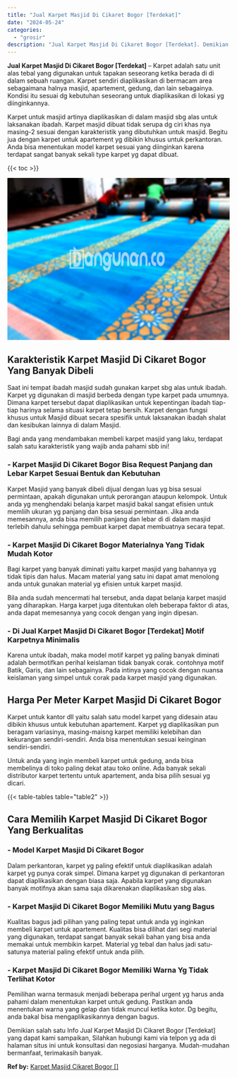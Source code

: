 ```yaml
---
title: "Jual Karpet Masjid Di Cikaret Bogor [Terdekat]"
date: "2024-05-24"
categories: 
  - "grosir"
description: "Jual Karpet Masjid Di Cikaret Bogor [Terdekat]. Demikian salah satu Info Jual Karpet Masjid Di Cikaret Bogor [Terdekat] yang dapat kami sampaikan, Silahkan..."
---
```


**Jual Karpet Masjid Di Cikaret Bogor \[Terdekat\]** – Karpet adalah satu unit alas tebal yang digunakan untuk tapakan seseorang ketika berada di di dalam sebuah ruangan. Karpet sendiri diaplikasikan di bermacam area sebagaimana halnya masjid, apartement, gedung, dan lain sebagainya. Kondisi itu sesuai dg kebutuhan seseorang untuk diaplikasikan di lokasi yg diinginkannya.

Karpet untuk masjid artinya diaplikasikan di dalam masjid sbg alas untuk laksanakan ibadah. Karpet masjid dibuat tidak serupa dg ciri khas nya masing-2 sesuai dengan karakteristik yang dibutuhkan untuk masjid. Begitu jua dengan karpet untuk apartement yg dibikin khusus untuk perkantoran. Anda bisa menentukan model karpet sesuai yang diinginkan karena terdapat sangat banyak sekali type karpet yg dapat dibuat.

{{< toc >}}

![Jual Karpet Masjid Di Cikaret Bogor [Terdekat]](/images/grosir-karpet-murah-32.png)

## Karakteristik Karpet Masjid Di Cikaret Bogor Yang Banyak Dibeli

Saat ini tempat ibadah masjid sudah gunakan karpet sbg alas untuk ibadah. Karpet yg digunakan di masjid berbeda dengan type karpet pada umumnya. Dimana karpet tersebut dapat diaplikasikan untuk kepentingan ibadah tiap-tiap harinya selama situasi karpet tetap bersih. Karpet dengan fungsi khusus untuk Masjid dibuat secara spesifik untuk laksanakan ibadah shalat dan kesibukan lainnya di dalam Masjid.

Bagi anda yang mendambakan membeli karpet masjid yang laku, terdapat salah satu karakteristik yang wajib anda pahami sbb ini!

### \- Karpet Masjid Di Cikaret Bogor Bisa Request Panjang dan Lebar Karpet Sesuai Bentuk dan Kebutuhan

Karpet Masjid yang banyak dibeli dijual dengan luas yg bisa sesuai permintaan, apakah digunakan untuk perorangan ataupun kelompok. Untuk anda yg menghendaki belanja karpet masjid bakal sangat efisien untuk memliih ukuran yg panjang dan bisa sesuai permintaan. Jika anda memesannya, anda bisa memilih panjang dan lebar di di dalam masjid terlebih dahulu sehingga pembuat karpet dapat membuatnya secara tepat.

### \- Karpet Masjid Di Cikaret Bogor Materialnya Yang Tidak Mudah Kotor

Bagi karpet yang banyak diminati yaitu karpet masjid yang bahannya yg tidak tipis dan halus. Macam material yang satu ini dapat amat menolong anda untuk gunakan material yg efisien untuk karpet masjid.

Bila anda sudah mencermati hal tersebut, anda dapat belanja karpet masjid yang diharapkan. Harga karpet juga ditentukan oleh beberapa faktor di atas, anda dapat memesannya yang cocok dengan yang ingin dipesan.

### \- Di Jual Karpet Masjid Di Cikaret Bogor \[Terdekat\] Motif Karpetnya Minimalis

Karena untuk ibadah, maka model motif karpet yg paling banyak diminati adalah bermotifkan perihal keislaman tidak banyak corak. contohnya motif Batik, Garis, dan lain sebagainya. Pada intinya yang cocok dengan nuansa keislaman yang simpel untuk corak pada karpet masjid yang digunakan.

## Harga Per Meter Karpet Masjid Di Cikaret Bogor

Karpet untuk kantor dll yaitu salah satu model karpet yang didesain atau dibikin khusus untuk kebutuhan apartement. Karpet yg diaplikasikan pun beragam variasinya, masing-maisng karpet memiliki kelebihan dan kekurangan sendiri-sendiri. Anda bisa menentukan sesuai keinginan sendiri-sendiri.

Untuk anda yang ingin membeli karpet untuk gedung, anda bisa membelinya di toko paling dekat atau toko online. Ada banyak sekali distributor karpet tertentu untuk apartement, anda bisa pilih sesuai yg dicari.

{{< table-tables table="table2" >}}

## Cara Memilih Karpet Masjid Di Cikaret Bogor Yang Berkualitas

### \- Model Karpet Masjid Di Cikaret Bogor

Dalam perkantoran, karpet yg paling efektif untuk diaplikasikan adalah karpet yg punya corak simpel. Dimana karpet yg digunakan di perkantoran dapat diaplikasikan dengan biasa saja. Apabila karpet yang digunakan banyak motifnya akan sama saja dikarenakan diaplikasikan sbg alas.

### \- Karpet Masjid Di Cikaret Bogor Memiliki Mutu yang Bagus

Kualitas bagus jadi pilihan yang paling tepat untuk anda yg inginkan membeli karpet untuk apartement. Kualitas bisa dilihat dari segi material yang digunakan, terdapat sangat banyak sekali bahan yang bisa anda memakai untuk membikin karpet. Material yg tebal dan halus jadi satu-satunya material paling efektif untuk anda pilih.

### \- Karpet Masjid Di Cikaret Bogor Memiliki Warna Yg Tidak Terlihat Kotor

Pemilihan warna termasuk menjadi beberapa perihal urgent yg harus anda pahami dalam menentukan karpet untuk gedung. Pastikan anda menentukan warna yang gelap dan tidak muncul ketika kotor. Dg begitu, anda bakal bisa mengaplikasikannya dengan bagus.

Demikian salah satu Info Jual Karpet Masjid Di Cikaret Bogor \[Terdekat\] yang dapat kami sampaikan, Silahkan hubungi kami via telpon yg ada di halaman situs ini untuk konsultasi dan negosiasi harganya. Mudah-mudahan bermanfaat, terimakasih banyak.

**Ref by:**  [Karpet Masjid Cikaret Bogor []](https://id.wikipedia.org/wiki/Karpet)
